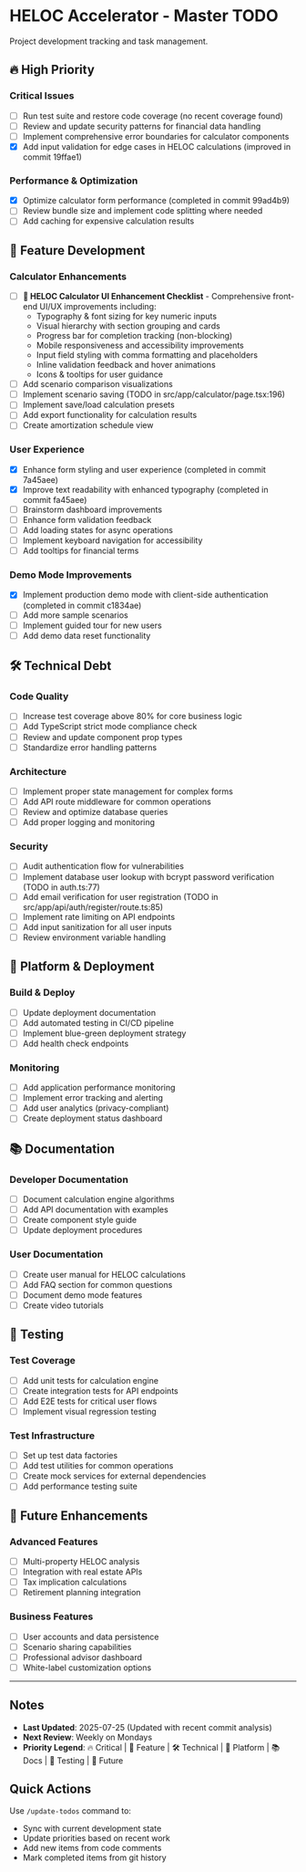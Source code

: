 # HELOC Accelerator - Master TODO

Project development tracking and task management.

## 🔥 High Priority

### Critical Issues
- [ ] Run test suite and restore code coverage (no recent coverage found)
- [ ] Review and update security patterns for financial data handling
- [ ] Implement comprehensive error boundaries for calculator components
- [x] Add input validation for edge cases in HELOC calculations (improved in commit 19ffae1)

### Performance & Optimization
- [x] Optimize calculator form performance (completed in commit 99ad4b9)
- [ ] Review bundle size and implement code splitting where needed
- [ ] Add caching for expensive calculation results

## 🎯 Feature Development

### Calculator Enhancements
- [ ] **🧮 HELOC Calculator UI Enhancement Checklist** - Comprehensive front-end UI/UX improvements including:
  - Typography & font sizing for key numeric inputs
  - Visual hierarchy with section grouping and cards
  - Progress bar for completion tracking (non-blocking)
  - Mobile responsiveness and accessibility improvements
  - Input field styling with comma formatting and placeholders
  - Inline validation feedback and hover animations
  - Icons & tooltips for user guidance
- [ ] Add scenario comparison visualizations
- [ ] Implement scenario saving (TODO in src/app/calculator/page.tsx:196)
- [ ] Implement save/load calculation presets
- [ ] Add export functionality for calculation results
- [ ] Create amortization schedule view

### User Experience
- [x] Enhance form styling and user experience (completed in commit 7a45aee)
- [x] Improve text readability with enhanced typography (completed in commit fa45aee)
- [ ] Brainstorm dashboard improvements
- [ ] Enhance form validation feedback
- [ ] Add loading states for async operations
- [ ] Implement keyboard navigation for accessibility
- [ ] Add tooltips for financial terms

### Demo Mode Improvements
- [x] Implement production demo mode with client-side authentication (completed in commit c1834ae)
- [ ] Add more sample scenarios
- [ ] Implement guided tour for new users
- [ ] Add demo data reset functionality

## 🛠️ Technical Debt

### Code Quality
- [ ] Increase test coverage above 80% for core business logic
- [ ] Add TypeScript strict mode compliance check
- [ ] Review and update component prop types
- [ ] Standardize error handling patterns

### Architecture
- [ ] Implement proper state management for complex forms
- [ ] Add API route middleware for common operations
- [ ] Review and optimize database queries
- [ ] Add proper logging and monitoring

### Security
- [ ] Audit authentication flow for vulnerabilities
- [ ] Implement database user lookup with bcrypt password verification (TODO in auth.ts:77)
- [ ] Add email verification for user registration (TODO in src/app/api/auth/register/route.ts:85)
- [ ] Implement rate limiting on API endpoints
- [ ] Add input sanitization for all user inputs
- [ ] Review environment variable handling

## 📱 Platform & Deployment

### Build & Deploy
- [ ] Update deployment documentation
- [ ] Add automated testing in CI/CD pipeline
- [ ] Implement blue-green deployment strategy
- [ ] Add health check endpoints

### Monitoring
- [ ] Add application performance monitoring
- [ ] Implement error tracking and alerting
- [ ] Add user analytics (privacy-compliant)
- [ ] Create deployment status dashboard

## 📚 Documentation

### Developer Documentation
- [ ] Document calculation engine algorithms
- [ ] Add API documentation with examples
- [ ] Create component style guide
- [ ] Update deployment procedures

### User Documentation
- [ ] Create user manual for HELOC calculations
- [ ] Add FAQ section for common questions
- [ ] Document demo mode features
- [ ] Create video tutorials

## 🧪 Testing

### Test Coverage
- [ ] Add unit tests for calculation engine
- [ ] Create integration tests for API endpoints
- [ ] Add E2E tests for critical user flows
- [ ] Implement visual regression testing

### Test Infrastructure
- [ ] Set up test data factories
- [ ] Add test utilities for common operations
- [ ] Create mock services for external dependencies
- [ ] Add performance testing suite

## 🔮 Future Enhancements

### Advanced Features
- [ ] Multi-property HELOC analysis
- [ ] Integration with real estate APIs
- [ ] Tax implication calculations
- [ ] Retirement planning integration

### Business Features
- [ ] User accounts and data persistence
- [ ] Scenario sharing capabilities
- [ ] Professional advisor dashboard
- [ ] White-label customization options

---

## Notes

- **Last Updated**: 2025-07-25 (Updated with recent commit analysis)
- **Next Review**: Weekly on Mondays
- **Priority Legend**: 🔥 Critical | 🎯 Feature | 🛠️ Technical | 📱 Platform | 📚 Docs | 🧪 Testing | 🔮 Future

## Quick Actions

Use `/update-todos` command to:
- Sync with current development state
- Update priorities based on recent work
- Add new items from code comments
- Mark completed items from git history